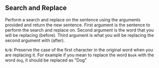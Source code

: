 ## Search and Replace

Perform a search and replace on the sentence using the arguments provided and return the new sentence.
First argument is the sentence to perform the search and replace on.
Second argument is the word that you will be replacing (before).
Third argument is what you will be replacing the second argument with (after).

`N/B`: Preserve the case of the first character in the original word when
you are replacing it. For example if you mean to replace the word `Book` with the word `dog`, it should be replaced as "Dog"
